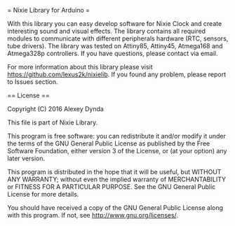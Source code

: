 = Nixie Library for Arduino =

With this library you can easy develop software for Nixie Clock and create
interesting sound and visual effects. The library contains all required
modules to communicate with different peripherals hardware (RTC, sensors,
tube drivers). The library was tested on Attiny85, Attiny45, Atmega168
and Atmega328p controllers. If you have questions, please contact via
email.

For more information about this library please visit
https://github.com/lexus2k/nixielib.
If you found any problem, please report to Issues section.

== License ==

Copyright (C) 2016 Alexey Dynda

This file is part of Nixie Library.

This program is free software: you can redistribute it and/or modify
it under the terms of the GNU General Public License as published by
the Free Software Foundation, either version 3 of the License, or
(at your option) any later version.

This program is distributed in the hope that it will be useful,
but WITHOUT ANY WARRANTY; without even the implied warranty of
MERCHANTABILITY or FITNESS FOR A PARTICULAR PURPOSE.  See the
GNU General Public License for more details.

You should have received a copy of the GNU General Public License
along with this program.  If not, see <http://www.gnu.org/licenses/>.

